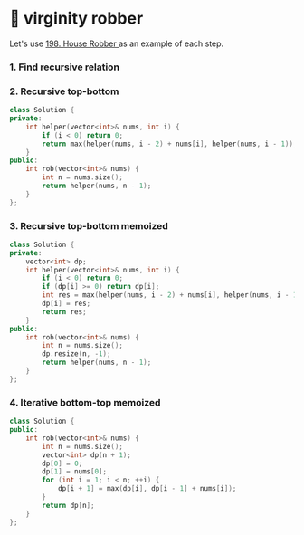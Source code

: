 # 🤑 virginity robber

Let's use [198. House Robber ](https://leetcode.com/problems/house-robber/description/?orderBy=most\_votes)as an example of each step.

### 1. Find recursive relation

### 2. Recursive top-bottom

```cpp
class Solution {
private: 
    int helper(vector<int>& nums, int i) {
        if (i < 0) return 0;
        return max(helper(nums, i - 2) + nums[i], helper(nums, i - 1));
    }
public:
    int rob(vector<int>& nums) {
        int n = nums.size();
        return helper(nums, n - 1);
    }
};
```

### 3. Recursive top-bottom memoized

```cpp
class Solution {
private: 
    vector<int> dp;
    int helper(vector<int>& nums, int i) {
        if (i < 0) return 0;
        if (dp[i] >= 0) return dp[i];
        int res = max(helper(nums, i - 2) + nums[i], helper(nums, i - 1));
        dp[i] = res;
        return res;
    }
public:
    int rob(vector<int>& nums) {
        int n = nums.size();
        dp.resize(n, -1);
        return helper(nums, n - 1);
    }
};
```

### 4. Iterative bottom-top memoized

```cpp
class Solution {
public:
    int rob(vector<int>& nums) {
        int n = nums.size();
        vector<int> dp(n + 1);
        dp[0] = 0;
        dp[1] = nums[0];
        for (int i = 1; i < n; ++i) {
            dp[i + 1] = max(dp[i], dp[i - 1] + nums[i]);
        }
        return dp[n];
    }
};
```

